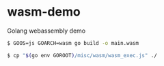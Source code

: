 # wasm-demo
Golang webassembly demo

```bash
$ GOOS=js GOARCH=wasm go build -o main.wasm
```
```bash
$ cp "$(go env GOROOT)/misc/wasm/wasm_exec.js" ./
```

